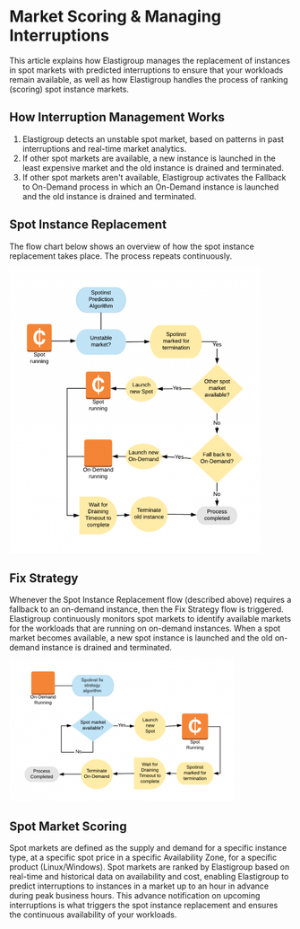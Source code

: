 <meta name="robots" content="noindex">

# Market Scoring & Managing Interruptions

This article explains how Elastigroup manages the replacement of instances in spot markets with predicted interruptions to ensure that your workloads remain available, as well as how Elastigroup handles the process of ranking (scoring) spot instance markets.

## How Interruption Management Works

1. Elastigroup detects an unstable spot market, based on patterns in past interruptions and real-time market analytics.
2. If other spot markets are available, a new instance is launched in the least expensive market and the old instance is drained and terminated.
3. If other spot markets aren't available, Elastigroup activates the Fallback to On-Demand process in which an On-Demand instance is launched and the old instance is drained and terminated.

## Spot Instance Replacement

The flow chart below shows an overview of how the spot instance replacement takes place. The process repeats continuously.

<img src="/elastigroup/_media/corefeatures-interruptions-01.png" width="448" height="507" />

## Fix Strategy

Whenever the Spot Instance Replacement flow (described above) requires a fallback to an on-demand instance, then the Fix Strategy flow is triggered. Elastigroup continuously monitors spot markets to identify available markets for the workloads that are running on on-demand instances. When a spot market becomes available, a new spot instance is launched and the old on-demand instance is drained and terminated.

<img src="/elastigroup/_media/corefeatures-interruptions-02.png" />

## Spot Market Scoring

Spot markets are defined as the supply and demand for a specific instance type, at a specific spot price in a specific Availability Zone, for a specific product (Linux/Windows). Spot markets are ranked by Elastigroup based on real-time and historical data on availability and cost, enabling Elastigroup to predict interruptions to instances in a market up to an hour in advance during peak business hours. This advance notification on upcoming interruptions is what triggers the spot instance replacement and ensures the continuous availability of your workloads.
